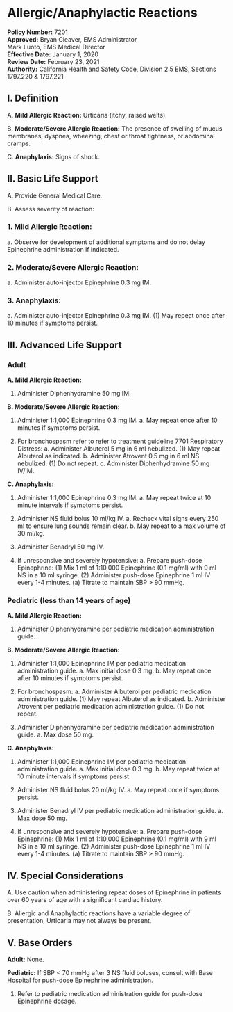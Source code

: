 # Allergic/Anaphylactic Reactions

**Policy Number:** 7201  
**Approved:** Bryan Cleaver, EMS Administrator  
Mark Luoto, EMS Medical Director  
**Effective Date:** January 1, 2020  
**Review Date:** February 23, 2021  
**Authority:** California Health and Safety Code, Division 2.5 EMS, Sections 1797.220 & 1797.221

## I. Definition

A. **Mild Allergic Reaction:** Urticaria (itchy, raised welts).

B. **Moderate/Severe Allergic Reaction:** The presence of swelling of mucus membranes, dyspnea, wheezing, chest or throat tightness, or abdominal cramps.

C. **Anaphylaxis:** Signs of shock.

## II. Basic Life Support

A. Provide General Medical Care.

B. Assess severity of reaction:

### 1. Mild Allergic Reaction:
a. Observe for development of additional symptoms and do not delay Epinephrine administration if indicated.

### 2. Moderate/Severe Allergic Reaction:
a. Administer auto-injector Epinephrine 0.3 mg IM.

### 3. Anaphylaxis:
a. Administer auto-injector Epinephrine 0.3 mg IM.
   (1) May repeat once after 10 minutes if symptoms persist.

## III. Advanced Life Support

### Adult

**A. Mild Allergic Reaction:**

1. Administer Diphenhydramine 50 mg IM.

**B. Moderate/Severe Allergic Reaction:**

1. Administer 1:1,000 Epinephrine 0.3 mg IM.
   a. May repeat once after 10 minutes if symptoms persist.

2. For bronchospasm refer to refer to treatment guideline 7701 Respiratory Distress:
   a. Administer Albuterol 5 mg in 6 ml nebulized.
      (1) May repeat Albuterol as indicated.
   b. Administer Atrovent 0.5 mg in 6 ml NS nebulized.
      (1) Do not repeat.
   c. Administer Diphenhydramine 50 mg IV/IM.

**C. Anaphylaxis:**

1. Administer 1:1,000 Epinephrine 0.3 mg IM.
   a. May repeat twice at 10 minute intervals if symptoms persist.

2. Administer NS fluid bolus 10 ml/kg IV.
   a. Recheck vital signs every 250 ml to ensure lung sounds remain clear.
   b. May repeat to a max volume of 30 ml/kg.

3. Administer Benadryl 50 mg IV.

4. If unresponsive and severely hypotensive:
   a. Prepare push-dose Epinephrine:
      (1) Mix 1 ml of 1:10,000 Epinephrine (0.1 mg/ml) with 9 ml NS in a 10 ml syringe.
      (2) Administer push-dose Epinephrine 1 ml IV every 1-4 minutes.
          (a) Titrate to maintain SBP > 90 mmHg.

### Pediatric (less than 14 years of age)

**A. Mild Allergic Reaction:**

1. Administer Diphenhydramine per pediatric medication administration guide.

**B. Moderate/Severe Allergic Reaction:**

1. Administer 1:1,000 Epinephrine IM per pediatric medication administration guide.
   a. Max initial dose 0.3 mg.
   b. May repeat once after 10 minutes if symptoms persist.

2. For bronchospasm:
   a. Administer Albuterol per pediatric medication administration guide.
      (1) May repeat Albuterol as indicated.
   b. Administer Atrovent per pediatric medication administration guide.
      (1) Do not repeat.

3. Administer Diphenhydramine per pediatric medication administration guide.
   a. Max dose 50 mg.

**C. Anaphylaxis:**

1. Administer 1:1,000 Epinephrine IM per pediatric medication administration guide.
   a. Max initial dose 0.3 mg.
   b. May repeat twice at 10 minute intervals if symptoms persist.

2. Administer NS fluid bolus 20 ml/kg IV.
   a. May repeat once if symptoms persist.

3. Administer Benadryl IV per pediatric medication administration guide.
   a. Max dose 50 mg.

4. If unresponsive and severely hypotensive:
   a. Prepare push-dose Epinephrine:
      (1) Mix 1 ml of 1:10,000 Epinephrine (0.1 mg/ml) with 9 ml NS in a 10 ml syringe.
      (2) Administer push-dose Epinephrine 1 ml IV every 1-4 minutes.
          (a) Titrate to maintain SBP > 90 mmHg.

## IV. Special Considerations

A. Use caution when administering repeat doses of Epinephrine in patients over 60 years of age with a significant cardiac history.

B. Allergic and Anaphylactic reactions have a variable degree of presentation, Urticaria may not always be present.

## V. Base Orders

**Adult:** None.

**Pediatric:** If SBP < 70 mmHg after 3 NS fluid boluses, consult with Base Hospital for push-dose Epinephrine administration.
1. Refer to pediatric medication administration guide for push-dose Epinephrine dosage.

